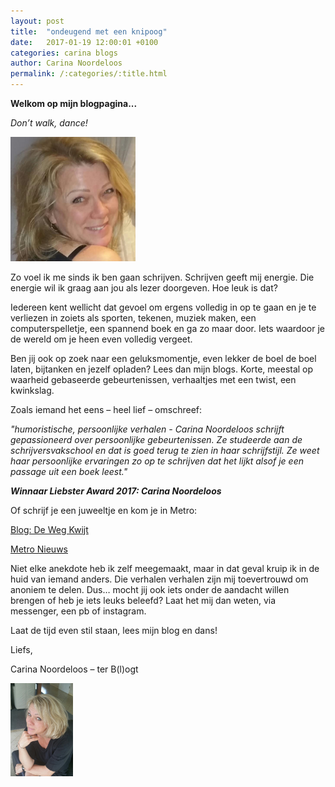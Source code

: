 ```yaml
---
layout: post
title:  "ondeugend met een knipoog"
date:   2017-01-19 12:00:01 +0100
categories: carina blogs
author: Carina Noordeloos
permalink: /:categories/:title.html
---
```

**Welkom op mijn blogpagina...**

*Don’t walk, dance!*

<img src="/assets/Carina - profiel 2018.jpg" alt="ondeugend met een knipoog" width="200"/>

Zo voel ik me sinds ik ben gaan schrijven. Schrijven geeft mij energie. Die energie wil ik graag aan jou als lezer doorgeven. Hoe leuk is dat?

Iedereen kent wellicht dat gevoel om ergens volledig in op te gaan en je te verliezen in zoiets als sporten, tekenen, muziek maken, een computerspelletje, een spannend boek en ga zo maar door. Iets waardoor je de wereld om je heen even volledig vergeet.

Ben jij ook op zoek naar een geluksmomentje, even lekker de boel de boel laten, bijtanken en jezelf opladen? Lees dan mijn blogs. Korte, meestal op waarheid gebaseerde gebeurtenissen, verhaaltjes met een twist, een kwinkslag.

Zoals iemand het eens – heel lief – omschreef:

*"humoristische, persoonlijke verhalen - Carina Noordeloos schrijft gepassioneerd over persoonlijke gebeurtenissen. Ze studeerde aan de schrijversvakschool en dat is goed terug te zien in haar schrijfstijl. Ze weet haar persoonlijke ervaringen zo op te schrijven dat het lijkt alsof je een passage uit een boek leest."*

__*Winnaar Liebster Award 2017: Carina Noordeloos*__

Of schrijf je een juweeltje en kom je in Metro:

[Blog: De Weg Kwijt][carina-blog-de-weg-kwijt]

[Metro Nieuws][website-metro-de-weg-kwijt]

Niet elke anekdote heb ik zelf meegemaakt, maar in dat geval kruip ik in de huid van iemand anders. Die verhalen verhalen zijn mij toevertrouwd om anoniem te delen. Dus… mocht jij ook iets onder de aandacht willen brengen of heb je iets leuks beleefd? Laat het mij dan weten, via messenger, een pb of instagram.

Laat de tijd even stil staan, lees mijn blog en dans!

Liefs,

Carina Noordeloos – ter B(l)ogt

<img src="/assets/Carina - profiel 2019.jpg" alt="Carina Noordeloos" width="100"/>

[carina-blog-de-weg-kwijt]: https://carina.noordeloos.org/de-weg-kwijt/
[website-metro-de-weg-kwijt]: https://www.metronieuws.nl/lezerscolumn/2018/10/de-weg-kwijt
